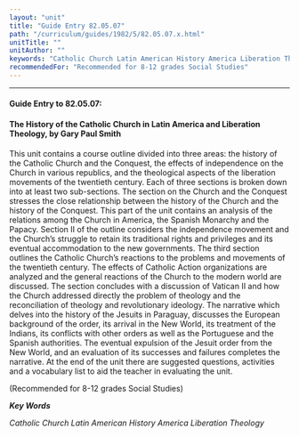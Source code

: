 ```yaml
---
layout: "unit"
title: "Guide Entry 82.05.07"
path: "/curriculum/guides/1982/5/82.05.07.x.html"
unitTitle: ""
unitAuthor: ""
keywords: "Catholic Church Latin American History America Liberation Theology"
recommendedFor: "Recommended for 8-12 grades Social Studies"
---
```

<body>
<hr/>
<h4>
Guide Entry to 82.05.07:
</h4>
<h4>
The History of the Catholic Church in Latin America and Liberation Theology, by Gary Paul Smith
</h4>
This unit contains a course outline divided into three areas: the history of the Catholic Church and the Conquest, the effects of independence on the Church in various republics, and the theological aspects of the liberation movements of the twentieth century.  Each of three sections is broken down into at least two sub-sections.  The section on the Church and the Conquest stresses the close relationship between the history of the Church and the history of the Conquest. This part of the unit contains an analysis of the relations among the Church in America, the Spanish Monarchy and the Papacy.  Section II of the outline considers the independence movement and the Church’s struggle to retain its traditional rights and privileges and its eventual accommodation to the new governments.  The third section outlines the Catholic Church’s reactions to the problems and movements of the twentieth century.  The effects of Catholic Action organizations are analyzed and the general reactions of the Church to the modern world are discussed.  The section concludes with a discussion of Vatican II and how the Church addressed directly the problem of theology and the reconciliation of theology and revolutionary ideology.  The narrative which delves into the history of the Jesuits in Paraguay, discusses the European background of the order, its arrival in the New World, its treatment of the Indians, its conflicts with other orders as well as the Portuguese and the Spanish authorities.  The eventual expulsion of the Jesuit order from the New World, and an evaluation of its successes and failures completes the narrative.  At the end of the unit there are suggested questions, activities and a vocabulary list to aid the teacher in evaluating the unit.
<p>
(Recommended for 8-12 grades Social Studies)
</p>
<p>
<b>
<i>
Key Words
</i>
</b>
<br/>
</p>
<p>
<i>
Catholic Church Latin American History America Liberation Theology
</i>
</p>
</body>